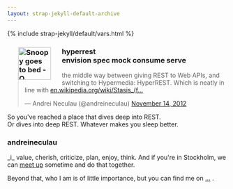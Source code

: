 ```yaml
---
layout: strap-jekyll-default-archive
---
```


{% include strap-jekyll/default/vars.html %}

<div class="hero-unit">
    <h3>
        <a style="float:left;margin:0 25px" href="http://www.flickr.com/photos/starrynight1/4243967687/" title="Snoopy goes to bed - O Snoopy vai para a cama by * starrynight1, on Flickr"><img src="http://farm5.staticflickr.com/4036/4243967687_4eb3109bda_s.jpg" width="75" height="75" alt="Snoopy goes to bed - O Snoopy vai para a cama"></a>
        hyperrest
        <br>
        <div class="btn-group">
            <btn class="btn btn-primary btn-mini disabled">envision</btn>
            <btn class="btn btn-info btn-mini disabled">spec</btn>
            <btn class="btn btn-success btn-mini disabled">mock</btn>
            <btn class="btn btn-warning btn-mini disabled">consume</btn>
            <btn class="btn btn-danger btn-mini disabled">serve</btn>
        </div>
    </h3>
    <p>
        <blockquote class="twitter-tweet"><p>the middle way between giving REST to Web APIs, and switching to Hypermedia: HyperREST. Which is neatly in line with <a href="http://t.co/dhCNqZ9P" title="http://en.wikipedia.org/wiki/Stasis_(fiction)">en.wikipedia.org/wiki/Stasis_(f…</a></p>&mdash; Andrei Neculau (@andreineculau) <a href="https://twitter.com/andreineculau/status/268773840241434627" data-datetime="2012-11-14T17:54:11+00:00">November 14, 2012</a></blockquote>
        <script async src="//platform.twitter.com/widgets.js" charset="utf-8"></script>
    </p>
    <p class="lead">
        So you've reached a place that dives deep into REST.<br>
        Or dives into deep REST. Whatever makes you sleep better.
    </p>
</div>

<div class="hero-unit">
    <h3>andreineculau</h3>
    <p>
        _i_ value, cherish, criticize, plan, enjoy, think.
        And if you're in Stockholm, we can <a href="http://www.meetup.com/HyperREST/">meet up</a> sometime and do that together.
    </p>
    <p>
        Beyond that, who I am is of little importance,
        but you can find me on
        <span class="btn-group">
          <a class="btn" href="http://twitter.com/{{ site_author.twitter }}"><i class="icon-twitter"> </i></a>
          <a class="btn" href="https://linkedin.com/in/{{ site_author.linkedin }}"><i class="icon-linkedin"> </i></a>
          <a class="btn" href="https://github.com/{{ site_author.github }}"><i class="icon-github"> </i></a>
          <a class="btn" href="https://plus.google.com/109120995095816277230/about">...</a>
        </span>
        .
    </p>
</div>
